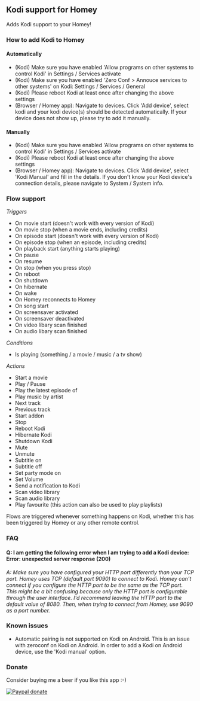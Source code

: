 ## Kodi support for Homey
Adds Kodi support to your Homey!

### How to add Kodi to Homey
#### Automatically
* (Kodi) Make sure you have enabled 'Allow programs on other systems to control Kodi' in Settings / Services activate 
* (Kodi) Make sure you have enabled 'Zero Conf > Annouce services to other systems' on Kodi: Settings / Services / General
* (Kodi) Please reboot Kodi at least once after changing the above settings
* (Browser / Homey app): Navigate to devices. Click 'Add device', select kodi and your kodi device(s) should be detected automatically. If your device does not show up, please try to add it manually.

#### Manually
* (Kodi) Make sure you have enabled 'Allow programs on other systems to control Kodi' in Settings / Services activate 
* (Kodi) Please reboot Kodi at least once after changing the above settings
* (Browser / Homey app): Navigate to devices. Click 'Add device', select 'Kodi Manual' and fill in the details. If you don't know your Kodi device's connection details, please navigate to System / System info. 

### Flow support
*Triggers*
* On movie start (doesn't work with every version of Kodi)
* On movie stop (when a movie ends, including credits)
* On episode start (doesn't work with every version of Kodi)
* On episode stop (when an episode, including credits)
* On playback start (anything starts playing)
* On pause  
* On resume 
* On stop (when you press stop)
* On reboot
* On shutdown
* On hibernate
* On wake
* On Homey reconnects to Homey
* On song start
* On screensaver activated
* On screensaver deactivated
* On video libary scan finished
* On audio libary scan finished

*Conditions*
* Is playing (something / a movie / music / a tv show)

*Actions*
* Start a movie
* Play / Pause
* Play the latest episode of
* Play music by artist
* Next track 
* Previous track
* Start addon
* Stop
* Reboot Kodi
* Hibernate Kodi
* Shutdown Kodi
* Mute
* Unmute
* Subtitle on
* Subtitle off
* Set party mode on
* Set Volume
* Send a notification to Kodi
* Scan video library
* Scan audio library
 * Play favourite (this action can also be used to play playlists)

Flows are triggered whenever something happens on Kodi, whether this has been triggered by Homey or any other remote control.

### FAQ
#### Q: I am getting the following error when I am trying to add a Kodi device: Error: unexpected server response (200)
*A: Make sure you have configured your HTTP port differently than your TCP port. Homey uses TCP (default port 9090) to connect to Kodi. Homey can't connect if you configure the HTTP port to be the same as the TCP port. This might be a bit confusing because only the HTTP port is configurable through the user interface. I'd recommend leaving the HTTP port to the default value of 8080. Then, when trying to connect from Homey, use 9090 as a port number.*

### Known issues
* Automatic pairing is not supported on Kodi on Android. This is an issue with zeroconf on Kodi on Android. In order to add a Kodi on Android device, use the 'Kodi manual' option.

### Donate
Consider buying me a beer if you like this app :-)

[![Paypal donate][pp-donate-image]][pp-donate-link]

[pp-donate-link]: https://www.paypal.me/MSchenkel91
[pp-donate-image]: https://www.paypalobjects.com/en_US/i/btn/btn_donateCC_LG.gif
